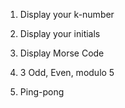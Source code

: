 1. Display your k-number

2. Display your initials
   
4. Display Morse Code

5. 3 Odd, Even, modulo 5

6. Ping-pong
